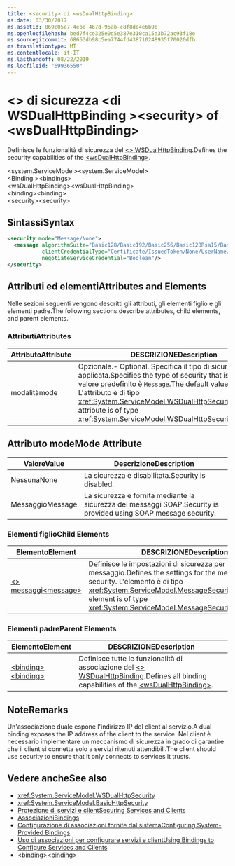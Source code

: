 ```yaml
---
title: <security> di <wsDualHttpBinding>
ms.date: 03/30/2017
ms.assetid: 869c05e7-4ebe-467d-95ab-c8f8de4e6b9e
ms.openlocfilehash: bed7f4ce325e0d5e387e310ca15a3b72ac93f18e
ms.sourcegitcommit: 68653db98c5ea7744fd438710248935f70020dfb
ms.translationtype: MT
ms.contentlocale: it-IT
ms.lasthandoff: 08/22/2019
ms.locfileid: "69936550"
---
```

# <a name="security-of-wsdualhttpbinding"></a><span data-ttu-id="a2d83-102">\<> di sicurezza \<di WSDualHttpBinding ></span><span class="sxs-lookup"><span data-stu-id="a2d83-102">\<security> of \<wsDualHttpBinding></span></span>
<span data-ttu-id="a2d83-103">Definisce le funzionalità di sicurezza del [ \<> WSDualHttpBinding](wsdualhttpbinding.md).</span><span class="sxs-lookup"><span data-stu-id="a2d83-103">Defines the security capabilities of the [\<wsDualHttpBinding>](wsdualhttpbinding.md).</span></span>  
  
 <span data-ttu-id="a2d83-104">\<system.ServiceModel></span><span class="sxs-lookup"><span data-stu-id="a2d83-104">\<system.ServiceModel></span></span>  
<span data-ttu-id="a2d83-105">\<Binding ></span><span class="sxs-lookup"><span data-stu-id="a2d83-105">\<bindings></span></span>  
<span data-ttu-id="a2d83-106">\<wsDualHttpBinding></span><span class="sxs-lookup"><span data-stu-id="a2d83-106">\<wsDualHttpBinding></span></span>  
<span data-ttu-id="a2d83-107">\<binding></span><span class="sxs-lookup"><span data-stu-id="a2d83-107">\<binding></span></span>  
<span data-ttu-id="a2d83-108">\<security></span><span class="sxs-lookup"><span data-stu-id="a2d83-108">\<security></span></span>  
  
## <a name="syntax"></a><span data-ttu-id="a2d83-109">Sintassi</span><span class="sxs-lookup"><span data-stu-id="a2d83-109">Syntax</span></span>  
  
```xml  
<security mode="Message/None">
  <message algorithmSuite="Basic128/Basic192/Basic256/Basic128Rsa15/Basic256Rsa15/TripleDes/TripleDesRsa15/Basic128Sha256/Basic192Sha256/TripleDesSha256/Basic128Sha256Rsa15/Basic192Sha256Rsa15/Basic256Sha256Rsa15/TripleDesSha256Rsa15"
           clientCredentialType="Certificate/IssuedToken/None/UserName/Windows"
           negotiateServiceCredential="Boolean"/>
</security>
```  
  
## <a name="attributes-and-elements"></a><span data-ttu-id="a2d83-110">Attributi ed elementi</span><span class="sxs-lookup"><span data-stu-id="a2d83-110">Attributes and Elements</span></span>  
 <span data-ttu-id="a2d83-111">Nelle sezioni seguenti vengono descritti gli attributi, gli elementi figlio e gli elementi padre.</span><span class="sxs-lookup"><span data-stu-id="a2d83-111">The following sections describe attributes, child elements, and parent elements.</span></span>  
  
### <a name="attributes"></a><span data-ttu-id="a2d83-112">Attributi</span><span class="sxs-lookup"><span data-stu-id="a2d83-112">Attributes</span></span>  
  
|<span data-ttu-id="a2d83-113">Attributo</span><span class="sxs-lookup"><span data-stu-id="a2d83-113">Attribute</span></span>|<span data-ttu-id="a2d83-114">DESCRIZIONE</span><span class="sxs-lookup"><span data-stu-id="a2d83-114">Description</span></span>|  
|---------------|-----------------|  
|<span data-ttu-id="a2d83-115">modalità</span><span class="sxs-lookup"><span data-stu-id="a2d83-115">mode</span></span>|<span data-ttu-id="a2d83-116">Opzionale.</span><span class="sxs-lookup"><span data-stu-id="a2d83-116">-   Optional.</span></span> <span data-ttu-id="a2d83-117">Specifica il tipo di sicurezza applicata.</span><span class="sxs-lookup"><span data-stu-id="a2d83-117">Specifies the type of security that is applied.</span></span> <span data-ttu-id="a2d83-118">Il valore predefinito è `Message`.</span><span class="sxs-lookup"><span data-stu-id="a2d83-118">The default value is `Message`.</span></span> <span data-ttu-id="a2d83-119">L'attributo è di tipo <xref:System.ServiceModel.WSDualHttpSecurityMode>.</span><span class="sxs-lookup"><span data-stu-id="a2d83-119">This attribute is of type <xref:System.ServiceModel.WSDualHttpSecurityMode>.</span></span>|  
  
## <a name="mode-attribute"></a><span data-ttu-id="a2d83-120">Attributo mode</span><span class="sxs-lookup"><span data-stu-id="a2d83-120">Mode Attribute</span></span>  
  
|<span data-ttu-id="a2d83-121">Valore</span><span class="sxs-lookup"><span data-stu-id="a2d83-121">Value</span></span>|<span data-ttu-id="a2d83-122">Descrizione</span><span class="sxs-lookup"><span data-stu-id="a2d83-122">Description</span></span>|  
|-----------|-----------------|  
|<span data-ttu-id="a2d83-123">Nessuna</span><span class="sxs-lookup"><span data-stu-id="a2d83-123">None</span></span>|<span data-ttu-id="a2d83-124">La sicurezza è disabilitata.</span><span class="sxs-lookup"><span data-stu-id="a2d83-124">Security is disabled.</span></span>|  
|<span data-ttu-id="a2d83-125">Messaggio</span><span class="sxs-lookup"><span data-stu-id="a2d83-125">Message</span></span>|<span data-ttu-id="a2d83-126">La sicurezza è fornita mediante la sicurezza dei messaggi SOAP.</span><span class="sxs-lookup"><span data-stu-id="a2d83-126">Security is provided using SOAP message security.</span></span>|  
  
### <a name="child-elements"></a><span data-ttu-id="a2d83-127">Elementi figlio</span><span class="sxs-lookup"><span data-stu-id="a2d83-127">Child Elements</span></span>  
  
|<span data-ttu-id="a2d83-128">Elemento</span><span class="sxs-lookup"><span data-stu-id="a2d83-128">Element</span></span>|<span data-ttu-id="a2d83-129">DESCRIZIONE</span><span class="sxs-lookup"><span data-stu-id="a2d83-129">Description</span></span>|  
|-------------|-----------------|  
|[<span data-ttu-id="a2d83-130">\<> messaggi</span><span class="sxs-lookup"><span data-stu-id="a2d83-130">\<message></span></span>](message-of-wsdualhttpbinding.md)|<span data-ttu-id="a2d83-131">Definisce le impostazioni di sicurezza per il messaggio.</span><span class="sxs-lookup"><span data-stu-id="a2d83-131">Defines the settings for the message-level security.</span></span> <span data-ttu-id="a2d83-132">L'elemento è di tipo <xref:System.ServiceModel.MessageSecurityOverHttp>.</span><span class="sxs-lookup"><span data-stu-id="a2d83-132">This element is of type <xref:System.ServiceModel.MessageSecurityOverHttp>.</span></span>|  
  
### <a name="parent-elements"></a><span data-ttu-id="a2d83-133">Elementi padre</span><span class="sxs-lookup"><span data-stu-id="a2d83-133">Parent Elements</span></span>  
  
|<span data-ttu-id="a2d83-134">Elemento</span><span class="sxs-lookup"><span data-stu-id="a2d83-134">Element</span></span>|<span data-ttu-id="a2d83-135">DESCRIZIONE</span><span class="sxs-lookup"><span data-stu-id="a2d83-135">Description</span></span>|  
|-------------|-----------------|  
|[<span data-ttu-id="a2d83-136">\<binding></span><span class="sxs-lookup"><span data-stu-id="a2d83-136">\<binding></span></span>](../../../misc/binding.md)|<span data-ttu-id="a2d83-137">Definisce tutte le funzionalità di associazione del [ \<> WSDualHttpBinding](wsdualhttpbinding.md).</span><span class="sxs-lookup"><span data-stu-id="a2d83-137">Defines all binding capabilities of the [\<wsDualHttpBinding>](wsdualhttpbinding.md).</span></span>|  
  
## <a name="remarks"></a><span data-ttu-id="a2d83-138">Note</span><span class="sxs-lookup"><span data-stu-id="a2d83-138">Remarks</span></span>  
 <span data-ttu-id="a2d83-139">Un'associazione duale espone l'indirizzo IP del client al servizio.</span><span class="sxs-lookup"><span data-stu-id="a2d83-139">A dual binding exposes the IP address of the client to the service.</span></span> <span data-ttu-id="a2d83-140">Nel client è necessario implementare un meccanismo di sicurezza in grado di garantire che il client si connetta solo a servizi ritenuti attendibili.</span><span class="sxs-lookup"><span data-stu-id="a2d83-140">The client should use security to ensure that it only connects to services it trusts.</span></span>  
  
## <a name="see-also"></a><span data-ttu-id="a2d83-141">Vedere anche</span><span class="sxs-lookup"><span data-stu-id="a2d83-141">See also</span></span>

- <xref:System.ServiceModel.WSDualHttpSecurity>
- <xref:System.ServiceModel.BasicHttpSecurity>
- [<span data-ttu-id="a2d83-142">Protezione di servizi e client</span><span class="sxs-lookup"><span data-stu-id="a2d83-142">Securing Services and Clients</span></span>](../../../wcf/feature-details/securing-services-and-clients.md)
- [<span data-ttu-id="a2d83-143">Associazioni</span><span class="sxs-lookup"><span data-stu-id="a2d83-143">Bindings</span></span>](../../../wcf/bindings.md)
- [<span data-ttu-id="a2d83-144">Configurazione di associazioni fornite dal sistema</span><span class="sxs-lookup"><span data-stu-id="a2d83-144">Configuring System-Provided Bindings</span></span>](../../../wcf/feature-details/configuring-system-provided-bindings.md)
- [<span data-ttu-id="a2d83-145">Uso di associazioni per configurare servizi e client</span><span class="sxs-lookup"><span data-stu-id="a2d83-145">Using Bindings to Configure Services and Clients</span></span>](../../../wcf/using-bindings-to-configure-services-and-clients.md)
- [<span data-ttu-id="a2d83-146">\<binding></span><span class="sxs-lookup"><span data-stu-id="a2d83-146">\<binding></span></span>](../../../misc/binding.md)
